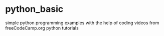 # python_basic
 simple python programming examples
 with the help of coding videos
 from freeCodeCamp.org python tutorials